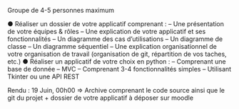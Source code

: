 Groupe de 4-5 personnes maximum

● Réaliser un dossier de votre applicatif comprenant :
    – Une présentation de votre équipes & rôles
    – Une explication de votre applicatif et ses fonctionnalités
    – Un diagramme des cas d’utilisations
    – Un diagramme de classe
    – Un diagramme séquentiel
    – Une explication organisationnel de votre organisation de travail (organisation de git,
      répartition de vos taches, etc.)
● Réaliser un applicatif de votre choix en python :
    – Comprenant une base de donnée
    – MVC
    – Comprenant 3-4 fonctionnalités simples
    – Utilisant Tkinter ou une API REST

Rendu : 19 Juin, 00h00 => Archive comprenant le code source ainsi que
le git du projet + dossier de votre applicatif à déposer sur moodle
